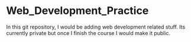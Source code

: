 # Web_Development_Practice
In this git repository, I would be adding web development related stuff.
Its currently private but once I finish the course I would make it public.